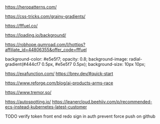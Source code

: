 https://heropatterns.com/

https://css-tricks.com/grainy-gradients/

https://fffuel.co/

https://loading.io/background/

https://robhope.gumroad.com/l/hottips?affiliate_id=44806355&offer_code=fffuel

background-color: #e5e5f7; opacity: 0.8; background-image: radial-gradient(#444cf7 0.5px, #e5e5f7 0.5px); background-size: 10px 10px;

https://exafunction.com/
https://brev.dev/#quick-start

https://www.reforge.com/blog/ai-products-arms-race

https://www.tremor.so/

https://autospotting.io/
https://leanercloud.beehiiv.com/p/recommended-ecs-instead-kubernetes-latest-customer



TODO 
verify token
front end redo 
sign in auth
prevent force push on github